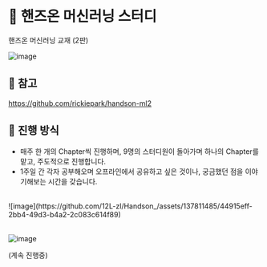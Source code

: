 # 📖 핸즈온 머신러닝 스터디

핸즈온 머신러닝 교재 (2판)  <br>

![image](https://github.com/12L-zl/Handson_/assets/137811485/f804fb1a-dd34-4ae0-909f-623e28ed6c1d)



## 🔎 참고
https://github.com/rickiepark/handson-ml2


## 🎈 진행 방식
- 매주 한 개의 Chapter씩 진행하며, 9명의 스터디원이 돌아가며 하나의 Chapter를 맡고, 주도적으로 진행합니다.
- 1주일 간 각자 공부해오며 오프라인에서 공유하고 싶은 것이나, 궁금했던 점을 이야기해보는 시간을 갖습니다.
<br>
![image](https://github.com/12L-zl/Handson_/assets/137811485/44915eff-2bb4-49d3-b4a2-2c083c614f89)

<br>
<br>

![image](https://github.com/12L-zl/Handson_/assets/137811485/031d12a5-c3f5-4bed-a0e2-072436f74b98)

(계속 진행중)
